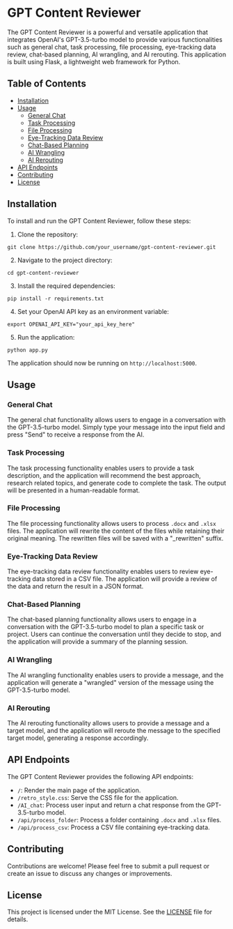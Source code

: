 # GPT Content Reviewer

The GPT Content Reviewer is a powerful and versatile application that integrates OpenAI's GPT-3.5-turbo model to provide various functionalities such as general chat, task processing, file processing, eye-tracking data review, chat-based planning, AI wrangling, and AI rerouting. This application is built using Flask, a lightweight web framework for Python.

## Table of Contents

- [Installation](#installation)
- [Usage](#usage)
  - [General Chat](#general-chat)
  - [Task Processing](#task-processing)
  - [File Processing](#file-processing)
  - [Eye-Tracking Data Review](#eye-tracking-data-review)
  - [Chat-Based Planning](#chat-based-planning)
  - [AI Wrangling](#ai-wrangling)
  - [AI Rerouting](#ai-rerouting)
- [API Endpoints](#api-endpoints)
- [Contributing](#contributing)
- [License](#license)

## Installation

To install and run the GPT Content Reviewer, follow these steps:

1. Clone the repository:

```
git clone https://github.com/your_username/gpt-content-reviewer.git
```

2. Navigate to the project directory:

```
cd gpt-content-reviewer
```

3. Install the required dependencies:

```
pip install -r requirements.txt
```

4. Set your OpenAI API key as an environment variable:

```
export OPENAI_API_KEY="your_api_key_here"
```

5. Run the application:

```
python app.py
```

The application should now be running on `http://localhost:5000`.

## Usage

### General Chat

The general chat functionality allows users to engage in a conversation with the GPT-3.5-turbo model. Simply type your message into the input field and press "Send" to receive a response from the AI.

### Task Processing

The task processing functionality enables users to provide a task description, and the application will recommend the best approach, research related topics, and generate code to complete the task. The output will be presented in a human-readable format.

### File Processing

The file processing functionality allows users to process `.docx` and `.xlsx` files. The application will rewrite the content of the files while retaining their original meaning. The rewritten files will be saved with a "_rewritten" suffix.

### Eye-Tracking Data Review

The eye-tracking data review functionality enables users to review eye-tracking data stored in a CSV file. The application will provide a review of the data and return the result in a JSON format.

### Chat-Based Planning

The chat-based planning functionality allows users to engage in a conversation with the GPT-3.5-turbo model to plan a specific task or project. Users can continue the conversation until they decide to stop, and the application will provide a summary of the planning session.

### AI Wrangling

The AI wrangling functionality enables users to provide a message, and the application will generate a "wrangled" version of the message using the GPT-3.5-turbo model.

### AI Rerouting

The AI rerouting functionality allows users to provide a message and a target model, and the application will reroute the message to the specified target model, generating a response accordingly.

## API Endpoints

The GPT Content Reviewer provides the following API endpoints:

- `/`: Render the main page of the application.
- `/retro_style.css`: Serve the CSS file for the application.
- `/AI_chat`: Process user input and return a chat response from the GPT-3.5-turbo model.
- `/api/process_folder`: Process a folder containing `.docx` and `.xlsx` files.
- `/api/process_csv`: Process a CSV file containing eye-tracking data.

## Contributing

Contributions are welcome! Please feel free to submit a pull request or create an issue to discuss any changes or improvements.

## License

This project is licensed under the MIT License. See the [LICENSE](LICENSE) file for details.